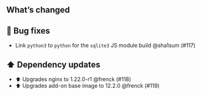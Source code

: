 ## What’s changed

## 🐛 Bug fixes

- Link `python3` to `python` for the `sqlite3` JS module build @sha1sum (#117)

## ⬆️ Dependency updates

- ⬆️ Upgrades nginx to 1.22.0-r1 @frenck (#118)
- ⬆️ Upgrades add-on base image to 12.2.0 @frenck (#119)
